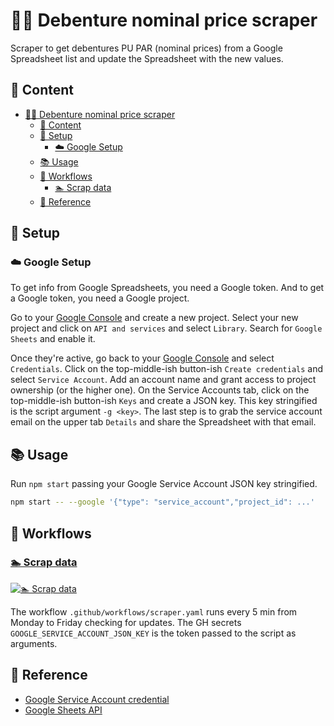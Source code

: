 # 🏊‍♀️ Debenture nominal price scraper

Scraper to get debentures PU PAR (nominal prices) from a Google Spreadsheet list and update the Spreadsheet with the new values.

## 📰 Content

- [🏊‍♀️ Debenture nominal price scraper](#️-debenture-nominal-price-scraper)
  - [📰 Content](#-content)
  - [🔧 Setup](#-setup)
    - [☁️ Google Setup](#️-google-setup)
  - [📚 Usage](#-usage)
  - [🚀 Workflows](#-workflows)
    - [🏊 Scrap data](#-scrap-data)
  - [📖 Reference](#-reference)

## 🔧 Setup

### ☁️ Google Setup

To get info from Google Spreadsheets, you need a Google token. And to get a Google token, you need a Google project.

Go to your [Google Console](https://console.cloud.google.com/?hl=pt-br) and create a new project. Select your new project and click on `API and services` and select `Library`. Search for `Google Sheets` and enable it.

Once they're active, go back to your [Google Console](https://console.cloud.google.com/?hl=pt-br) and select `Credentials`. Click on the top-middle-ish button-ish `Create credentials` and select `Service Account`. Add an account name and grant access to project ownership (or the higher one). On the Service Accounts tab, click on the top-middle-ish button-ish `Keys` and create a JSON key. This key stringified is the script argument `-g <key>`. The last step is to grab the service account email on the upper tab `Details` and share the Spreadsheet with that email.

## 📚 Usage

Run `npm start` passing your Google Service Account JSON key stringified.

```bash
npm start -- --google '{"type": "service_account","project_id": ...'
```

## 🚀 Workflows

### [🏊 Scrap data](https://github.com/planetsLightningArrester/debenture-nominal-price-scraper/actions/workflows/scraper.yaml)

[![🏊 Scrap data](https://github.com/planetsLightningArrester/debenture-nominal-price-scraper/actions/workflows/scraper.yaml/badge.svg)](https://github.com/planetsLightningArrester/debenture-nominal-price-scraper/actions/workflows/scraper.yaml)

The workflow `.github/workflows/scraper.yaml` runs every 5 min from Monday to Friday checking for updates. The GH secrets `GOOGLE_SERVICE_ACCOUNT_JSON_KEY` is the token passed to the script as arguments.

## 📖 Reference

- [Google Service Account credential](https://github.com/googleapis/google-api-nodejs-client#service-account-credentials)
- [Google Sheets API](https://developers.google.com/sheets/api/)
